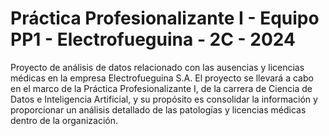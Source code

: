 # Práctica Profesionalizante I - Equipo PP1 - Electrofueguina - 2C - 2024

Proyecto de análisis de datos relacionado con las ausencias y licencias médicas en la empresa Electrofueguina S.A. El proyecto se
llevará a cabo en el marco de la Práctica Profesionalizante I, de la carrera de Ciencia de Datos e Inteligencia Artificial, y su propósito es consolidar la información y proporcionar un análisis detallado de las patologías y licencias médicas dentro de la organización.

